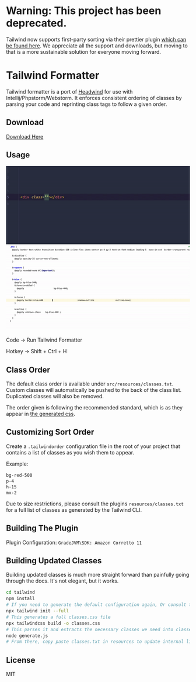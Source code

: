 # Warning: This project has been deprecated.

Tailwind now supports first-party sorting via their prettier plugin [which can be found here](https://github.com/tailwindlabs/prettier-plugin-tailwindcss). We appreciate all the support and downloads, but moving to that is a more sustainable solution for everyone moving forward.

# Tailwind Formatter

Tailwind formatter is a port of [Headwind](https://github.com/heybourn/headwind) for use with Intellij/Phpstorm/Webstorm. It enforces consistent ordering of classes by parsing your code and reprinting class tags to follow a given order.

## Download

[Download Here](https://plugins.jetbrains.com/plugin/13376-tailwind-formatter/)

## Usage
![Demo Gif](https://github.com/MyOutDeskLLC/Tailwind-Formatter/blob/master/demo.gif)
![Demo With @apply Gif](https://github.com/MyOutDeskLLC/Tailwind-Formatter/blob/master/Sort_Apply_Classes.gif)


Code -> Run Tailwind Formatter

Hotkey -> Shift + Ctrl + H

## Class Order
The default class order is available under `src/resources/classes.txt`. Custom classes will automatically be pushed to the back
of the class list. Duplicated classes will also be removed.

The order given is following the recommended standard, which is as they appear in [the generated css](https://tailwindcss.com/blog/automatic-class-sorting-with-prettier#how-classes-are-sorted).

## Customizing Sort Order
Create a `.tailwindorder` configuration file in the root of your project that contains a list of classes as you wish them to appear.

Example: 

```
bg-red-500
p-4
h-15
mx-2
```

Due to size restrictions, please consult the plugins `resources/classes.txt` for a full list of classes as generated by the Tailwind CLI.

## Building The Plugin
Plugin Configuration: `GradeJVM\SDK: Amazon Corretto 11`

## Building Updated Classes
Building updated classes is much more straight forward than painfully going through the docs. It's not elegant, but it works.
```sh
cd tailwind
npm install
# If you need to generate the default configuration again, Or consult the default stub https://unpkg.com/browse/tailwindcss@3.1.8/stubs/defaultConfig.stub.js 
npx tailwind init --full
# This generates a full classes.css file
npx tailwindcss build -o classes.css
# This parses it and extracts the necessary classes we need into classes.txt
node generate.js
# From there, copy paste classes.txt in resources to update internal list
```

## License
MIT

